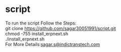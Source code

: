 # script
To run the script Follow the Steps:<br>
git clone https://github.com/sagar30051991/script.git<br>
chmod -755 install_erpnext.sh<br>
./install_erpnext.sh<br>
For More Details:sagar.s@indictranstech.com<br>
